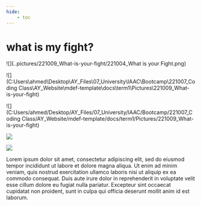 ```yaml
---
hide:
    - toc
---
```


# what is my fight?

![](..pictures/221009_What-is-your-fight/221004_What is your Fight.png)

![](C:Users\ahmed\Desktop\AY_Files\07_University\IAAC\Bootcamp\221007_Coding Class\AY_Website\mdef-template\docs\term1\Pictures\221009_What-is-your-fight)

![](C:Users/ahmed/Desktop/AY_Files/07_University/IAAC/Bootcamp/221007_Coding Class/AY_Website/mdef-template/docs/term1/Pictures/221009_What-is-your-fight)

![](..docs/term1/Pictures/221009_What-is-your-fight)

![](../images/perezoso.jpg)





Lorem ipsum dolor sit amet, consectetur adipiscing elit, sed do eiusmod tempor incididunt ut labore et dolore magna aliqua. Ut enim ad minim veniam, quis nostrud exercitation ullamco laboris nisi ut aliquip ex ea commodo consequat. Duis aute irure dolor in reprehenderit in voluptate velit esse cillum dolore eu fugiat nulla pariatur. Excepteur sint occaecat cupidatat non proident, sunt in culpa qui officia deserunt mollit anim id est laborum.
